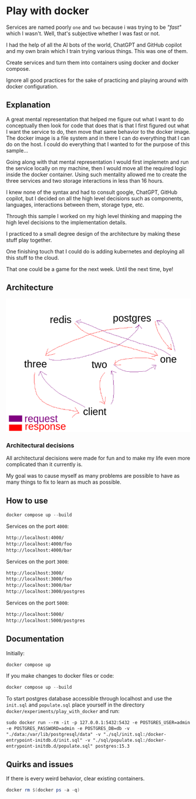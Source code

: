 # Play with docker

Services are named poorly `one` and `two` because i was trying to be _"fast"_ which I wasn't. Well, that's subjective whether I was fast or not.

I had the help of all the AI bots of the world, ChatGPT and GitHub copilot and my own brain which I train trying various things. This was one of them.

Create services and turn them into containers using docker and docker compose.

Ignore all good practices for the sake of practicing and playing around with docker configuration.

## Explanation

A great mental representation that helped me figure out what I want to do conceptually then look for code that does that is that I first figured out what I want the service to do, then move that same behavior to the docker image. The docker image is a file system and in there I can do everything that I can do on the host. I could do everything that I wanted to for the purpose of this sample...

Going along with that mental representation I would first implemetn and run the service locally on my machine, then I would move all the required logic inside the docker container. Using such mentality allowed me to create the three services and two storage interactions in less than 16 hours.

I knew none of the syntax and had to consult google, ChatGPT, GitHub copilot, but I decided on all the high level decisions such as components, languages, interactions between them, storage type, etc.

Through this sample I worked on my high level thinking and mapping the high level decisions to the implementation details.

I practiced to a small degree design of the architecture by making these stuff play together.

One finishing touch that I could do is adding kubernetes and deploying all this stuff to the cloud.

That one could be a game for the next week. Until the next time, bye!

## Architecture

![Architecture](./architecture.png)

### Architectural decisions

All architectural decisions were made for fun and to make my life even more complicated than it currently is.

My goal was to cause myself as many problems are possible to have as many things to fix to learn as much as possible.

## How to use

```powershell
docker compose up --build
```

Services on the port `4000`:

```txt
http://localhost:4000/
http://localhost:4000/foo
http://localhost:4000/bar
```

Services on the port `3000`:

```txt
http://localhost:3000/
http://localhost:3000/foo
http://localhost:3000/bar
http://localhost:3000/postgres
```

Services on the port `5000`:

```txt
http://localhost:5000/
http://localhost:5000/postgres
```

## Documentation

Initially:

```powershell
docker compose up
```

If you make changes to docker files or code:

```powershell
docker compose up --build
```

To start postgres database accessible through localhost and use the `init.sql` and `populate.sql` place yourself in the directory `docker/experiments/play_with_docker` and run:

```terminal
sudo docker run --rm -it -p 127.0.0.1:5432:5432 -e POSTGRES_USER=admin -e POSTGRES_PASSWORD=admin -e POSTGRES_DB=db -v "./data:/var/lib/postgresql/data" -v "./sql/init.sql:/docker-entrypoint-initdb.d/init.sql" -v "./sql/populate.sql:/docker-entrypoint-initdb.d/populate.sql" postgres:15.3
```

## Quirks and issues

If there is every weird behavior, clear existing containers.

```powershell
docker rm $(docker ps -a -q)
```
